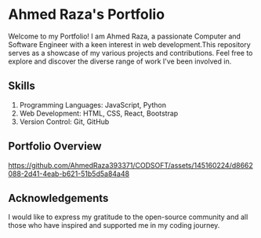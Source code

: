 
# Ahmed Raza's Portfolio
Welcome to my Portfolio! I am Ahmed Raza, a passionate Computer and Software Engineer with a keen interest in web development.This repository serves as a showcase of my various projects and contributions. Feel free to explore and discover the diverse range of work I've been involved in.

## Skills
1. Programming Languages: JavaScript, Python
2. Web Development: HTML, CSS, React, Bootstrap
3. Version Control: Git, GitHub
## Portfolio Overview



https://github.com/AhmedRaza393371/CODSOFT/assets/145160224/d8662088-2d41-4eab-b621-51b5d5a84a48



## Acknowledgements
I would like to express my gratitude to the open-source community and all those who have inspired and supported me in my coding journey.
